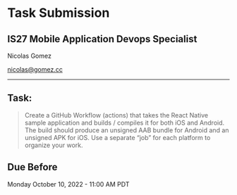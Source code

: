 # Task Submission 
## IS27 Mobile Application Devops Specialist


Nicolas Gomez

nicolas@gomez.cc

---

## Task: 
> Create a GitHub Workflow (actions) that takes the React Native sample application and builds / compiles it for both iOS and Android. The build should produce an unsigned AAB bundle for Android and an unsigned APK for iOS. Use a separate “job” for each platform to organize your work. 


## Due Before
Monday October 10, 2022 - 11:00 AM PDT

